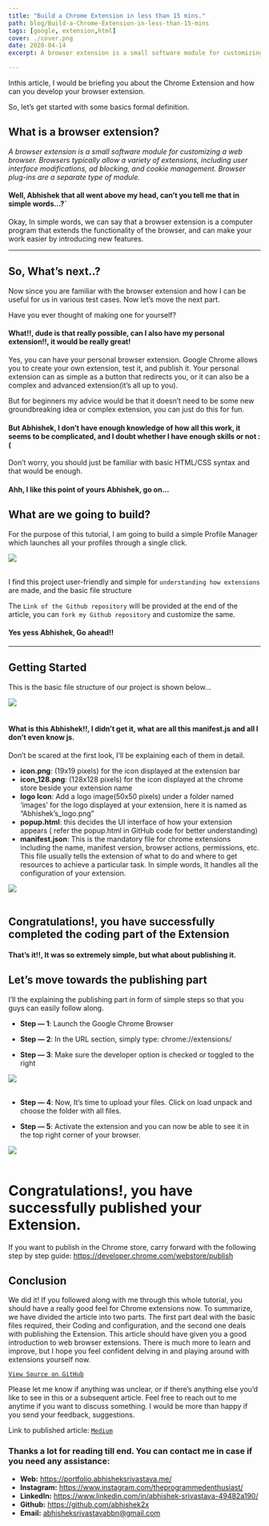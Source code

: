 ```yaml
---
title: "Build a Chrome Extension in less than 15 mins."
path: blog/Build-a-Chrome-Extension-in-less-than-15-mins
tags: [google, extension,html]
cover: ./cover.png
date: 2020-04-14
excerpt: A browser extension is a small software module for customizing a web browser. Browsers typically allow a variety of extensions, including user interface modifications, ad blocking, and cookie management. Browser plug-ins are a separate type of module.

---
```


Inthis article, I would be briefing you about the Chrome Extension and how can you develop your browser extension.

So, let’s get started with some basics formal 
definition.

## What is a browser extension?
*A browser extension is a small software module for customizing a web browser. Browsers typically allow a variety of extensions, including user interface modifications, ad blocking, and cookie management. Browser plug-ins are a separate type of module.*

#### Well, Abhishek that all went above my head, can’t you tell me that in simple words…?`

Okay, In simple words, we can say that a browser extension is a computer program that extends the functionality of the browser, and can make your work easier by introducing new features.


--- 

## So, What’s next..?

Now since you are familiar with the browser extension and how I can be useful for us in various test cases. Now let’s move the next part.


Have you ever thought of making one for yourself?

#### What!!, dude is that really possible, can I also have my personal extension!!, it would be really great!

Yes, you can have your personal browser extension. Google Chrome allows you to create your own extension, test it, and publish it. Your personal extension can as simple as a button that redirects you, or it can also be a complex and advanced extension(it’s all up to you).


But for beginners my advice would be that it doesn’t need to be some new groundbreaking idea or complex extension, you can just do this for fun.

#### But Abhishek, I don’t have enough knowledge of how all this work, it seems to be complicated, and I doubt whether I have enough skills or not :(

Don’t worry, you should just be familiar with basic HTML/CSS syntax and that would be enough.

#### Ahh, I like this point of yours Abhishek, go on…

## What are we going to build?

For the purpose of this tutorial, I am going to build a simple Profile Manager which launches all your profiles through a single click.

<img src="./1.png">

<br/>
<br/>

I find this project user-friendly and simple for `understanding how extensions` are made, and the basic file structure

The `Link of the Github repository` will be provided at the end of the article, you can `fork my Github repository` and customize the same.


#### Yes yess Abhishek, Go ahead!!


---

## Getting Started

This is the basic file structure of our project is shown below…


<img src="./2.png">

<br/>
<br/>

#### What is this Abhishek!!, I didn’t get it, what are all this manifest.js and all I don’t even know js.


Don’t be scared at the first look, I’ll be explaining each of them in detail.
* **icon.png**: (19x19 pixels) for the icon displayed at the extension bar
* **icon_128.png**: (128x128 pixels) for the icon displayed at the chrome store beside your extension name
* **logo Icon**: Add a logo image(50x50 pixels) under a folder named ‘images’ for the logo displayed at your extension, here it is named as “Abhishek’s_logo.png”
* **popup.html**: this decides the UI interface of how your extension appears ( refer the popup.html in GitHub code for better understanding)
* **manifest.json**: This is the mandatory file for chrome extensions including the name, manifest version, browser actions, permissions, etc. This file usually tells the extension of what to do and where to get resources to achieve a particular task. In simple words, It handles all the configuration of your extension.


<img src="./2.png">

<br/>
<br/>


## Congratulations!, you have successfully completed the coding part of the Extension

#### That’s it!!, It was so extremely simple, but what about publishing it.

## Let’s move towards the publishing part

I’ll the explaining the publishing part in form of simple steps so that you guys can easily follow along.

* **Step — 1**: Launch the Google Chrome Browser

* **Step — 2**: In the URL section, simply type: chrome://extensions/

* **Step — 3**: Make sure the developer option is checked or toggled to the right

<img src="./4.png">

<br/>
<br/>


* **Step — 4**: Now, It’s time to upload your files. Click on load unpack and choose the folder with all files.

* **Step — 5**: Activate the extension and you can now be able to see it in the top right corner of your browser.


<img src="./5.png">

<br/>
<br/>

# Congratulations!, you have successfully published your Extension.

If you want to publish in the Chrome store, carry forward with the following step by step guide: https://developer.chrome.com/webstore/publish


## Conclusion

We did it! If you followed along with me through this whole tutorial, you should have a really good feel for Chrome extensions now. To summarize, we have divided the article into two parts. The first part deal with the basic files required, their Coding and configuration, and the second one deals with publishing the Extension.
This article should have given you a good introduction to web browser extensions. There is much more to learn and improve, but I hope you feel confident delving in and playing around with extensions yourself now.


[`View Source on GitHub`](https://github.com/abhishek2x/Profile-Launcher-Extension)


Please let me know if anything was unclear, or if there’s anything else you’d like to see in this or a subsequent article. Feel free to reach out to me anytime if you want to discuss something. I would be more than happy if you send your feedback, suggestions.



Link to published article: [`Medium`](https://medium.com/code-to-express/build-a-chrome-extension-in-less-than-20-mins-910c85d5135c)



### Thanks a lot for reading till end. You can contact me in case if you need any assistance:
* **Web:** https://portfolio.abhisheksrivastava.me/
* **Instagram:** https://www.instagram.com/theprogrammedenthusiast/
* **LinkedIn:** https://www.linkedin.com/in/abhishek-srivastava-49482a190/
* **Github:** https://github.com/abhishek2x
* **Email:** abhisheksrivastavabbn@gmail.com
